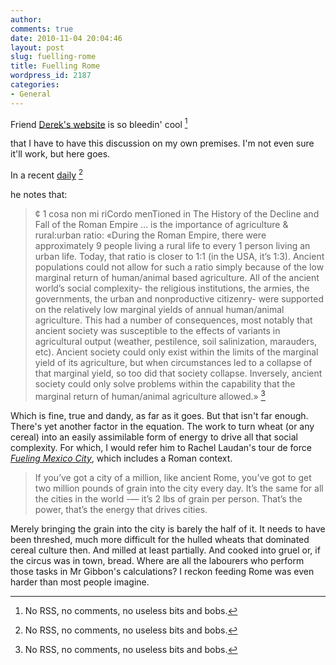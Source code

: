 ```yaml
---
author:
comments: true
date: 2010-11-04 20:04:46
layout: post
slug: fuelling-rome
title: Fuelling Rome
wordpress_id: 2187
categories:
- General
---
```


Friend [Derek's website](http://5cense.com/) is so bleedin' cool [^fn1]
[^fn1]: No RSS, no comments, no useless bits and bobs. 

 that I have to have this discussion on my own premises. I'm not even sure it'll work, but here goes.

In a recent [daily](http://5cense.com/5censeflash2010.htm) [^fn1]
[^fn1]: "[T]weets too brief and transitory for the unabridged 5¢ense". 

 he notes that:

> ¢ 1 cosa non mi riCordo menTioned in The History of the Decline and Fall of the Roman Empire ... is the importance of agriculture & rural:urban ratio: «During the Roman Empire, there were approximately 9 people living a rural life to every 1 person living an urban life. Today, that ratio is closer to 1:1 (in the USA, it’s 1:3). Ancient populations could not allow for such a ratio simply because of the low marginal return of human/animal based agriculture. All of the ancient world’s social complexity- the religious institutions, the armies, the governments, the urban and nonproductive citizenry- were supported on the relatively low marginal yields of annual human/animal agriculture. This had a number of consequences, most notably that ancient society was susceptible to the effects of variants in agricultural output (weather, pestilence, soil salinization, marauders, etc). Ancient society could only exist within the limits of the marginal yield of its agriculture, but when circumstances led to a collapse of that marginal yield, so too did that society collapse. Inversely, ancient society could only solve problems within the capability that the marginal return of human/animal agriculture allowed.» [^fn1]
[^fn1]: [Source](http://plotsandcomplots.com/2010/09/10/rome-and-the-collapse-paradigm/). 



Which is fine, true and dandy, as far as it goes. But that isn't far enough. There's yet another factor in the equation. The work to turn wheat (or any cereal) into an easily assimilable form of energy to drive all that social complexity. For which, I would refer him to Rachel Laudan's tour de force [_Fueling Mexico City_](http://www.rachellaudan.com/2010/06/fueling-mexico-city-a-grain-revolution.html), which includes a Roman context.

> If you’ve got a city of a million, like ancient Rome, you’ve got to get two million pounds of grain into the city every day. It’s the same for all the cities in the world -— it’s 2 lbs of grain per person. That’s the power, that’s the energy that drives cities.

Merely bringing the grain into the city is barely the half of it. It needs to have been threshed, much more difficult for the hulled wheats that dominated cereal culture then. And milled at least partially. And cooked into gruel or, if the circus was in town, bread. Where are all the labourers who perform those tasks in Mr Gibbon's calculations? I reckon feeding Rome was even harder than most people imagine.

